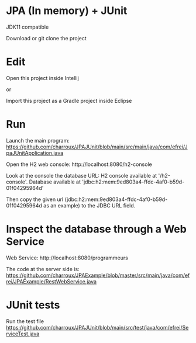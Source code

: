 # JPA (In memory) + JUnit

JDK11 compatible

Download or git clone the project

# Edit

Open this project inside Intellij

or

Import this project as a Gradle project inside Eclipse

# Run
Launch the main program: https://github.com/charroux/JPAJUnit/blob/main/src/main/java/com/efrei/JpaJUnitApplication.java

Open the H2 web console: http://localhost:8080/h2-console

Look at the console the database URL: H2 console available at '/h2-console'. Database available at 'jdbc:h2:mem:9ed803a4-ffdc-4af0-b59d-01f04295964d'

Then copy the given url (jdbc:h2:mem:9ed803a4-ffdc-4af0-b59d-01f04295964d as an example) to the JDBC URL field.

# Inspect the database through a Web Service 

Web Service: http://localhost:8080/programmeurs

The code at the server side is: https://github.com/charroux/JPAExample/blob/master/src/main/java/com/efrei/JPAExample/RestWebService.java

# JUnit tests

Run the test file https://github.com/charroux/JPAJUnit/blob/main/src/test/java/com/efrei/ServiceTest.java
